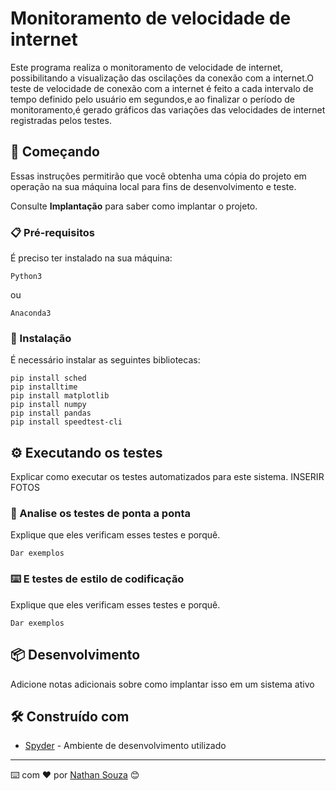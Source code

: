 # Monitoramento de velocidade de internet

Este programa realiza o monitoramento de velocidade de internet, possibilitando a visualização das oscilações da conexão com a internet.O teste de velocidade de conexão com a internet é feito a cada intervalo de tempo definido pelo usuário em segundos,e ao finalizar o período de monitoramento,é gerado gráficos das variações das velocidades de internet registradas pelos testes.

## 🚀 Começando

Essas instruções permitirão que você obtenha uma cópia do projeto em operação na sua máquina local para fins de desenvolvimento e teste.

Consulte **Implantação** para saber como implantar o projeto.

### 📋 Pré-requisitos

É preciso ter instalado na sua máquina:

```
Python3
```
ou

```
Anaconda3
```

### 🔧 Instalação

É necessário instalar as seguintes bibliotecas:

```
pip install sched
pip installtime
pip install matplotlib
pip install numpy 
pip install pandas
pip install speedtest-cli
```

## ⚙️ Executando os testes

Explicar como executar os testes automatizados para este sistema.
INSERIR FOTOS

### 🔩 Analise os testes de ponta a ponta

Explique que eles verificam esses testes e porquê.

```
Dar exemplos
```

### ⌨️ E testes de estilo de codificação

Explique que eles verificam esses testes e porquê.

```
Dar exemplos
```

## 📦 Desenvolvimento

Adicione notas adicionais sobre como implantar isso em um sistema ativo

## 🛠️ Construído com

* [Spyder](https://www.spyder-ide.org) - Ambiente de desenvolvimento utilizado

---
⌨️ com ❤️ por [Nathan Souza](https://github.com/nathansouz4) 😊
